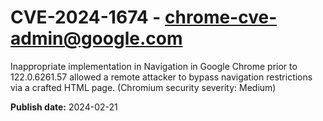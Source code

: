 # CVE-2024-1674 - chrome-cve-admin@google.com

Inappropriate implementation in Navigation in Google Chrome prior to 122.0.6261.57 allowed a remote attacker to bypass navigation restrictions via a crafted HTML page. (Chromium security severity: Medium)

**Publish date:** 2024-02-21
